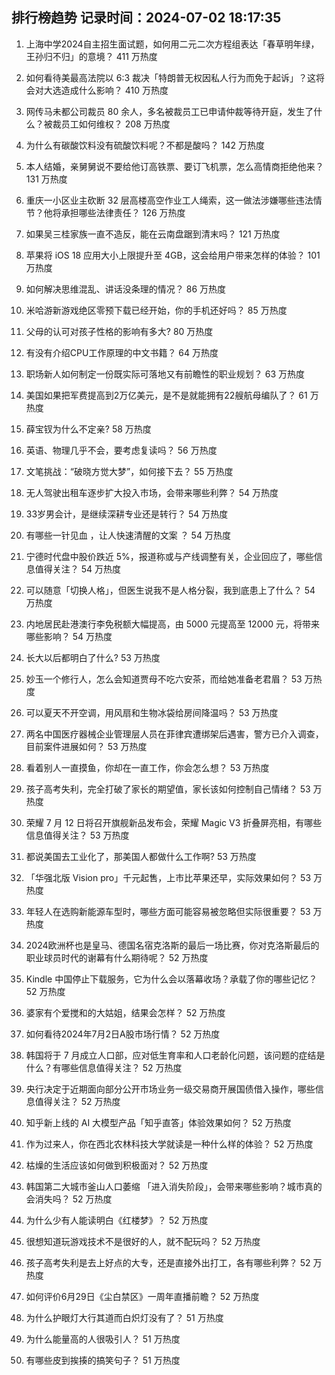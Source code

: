 
## 排行榜趋势 记录时间：2024-07-02 18:17:35
  
  1. 上海中学2024自主招生面试题，如何用二元二次方程组表达「春草明年绿，王孙归不归」的意境？ 411 万热度
    
  2. 如何看待美最高法院以 6:3 裁决「特朗普无权因私人行为而免于起诉」？这将会对大选造成什么影响？ 410 万热度
    
  3. 网传马未都公司裁员 80 余人，多名被裁员工已申请仲裁等待开庭，发生了什么？被裁员工如何维权？ 208 万热度
    
  4. 为什么有碳酸饮料没有硫酸饮料呢？不都是酸吗？ 142 万热度
    
  5. 本人结婚，亲舅舅说不要给他订高铁票、要订飞机票，怎么高情商拒绝他来？ 131 万热度
    
  6. 重庆一小区业主砍断 32 层高楼高空作业工人绳索，这一做法涉嫌哪些违法情节？他将承担哪些法律责任？ 126 万热度
    
  7. 如果吴三桂家族一直不造反，能在云南盘踞到清末吗？ 121 万热度
    
  8. 苹果将 iOS 18 应用大小上限提升至 4GB，这会给用户带来怎样的体验？ 101 万热度
    
  9. 如何解决思维混乱、讲话没条理的情况？ 86 万热度
    
  10. 米哈游新游戏绝区零预下载已经开始，你的手机还好吗？ 85 万热度
    
  11. 父母的认可对孩子性格的影响有多大? 80 万热度
    
  12. 有没有介绍CPU工作原理的中文书籍？ 64 万热度
    
  13. 职场新人如何制定一份既实际可落地又有前瞻性的职业规划？ 63 万热度
    
  14. 美国如果把军费提高到2万亿美元，是不是就能拥有22艘航母编队了？ 61 万热度
    
  15. 薛宝钗为什么不定亲? 58 万热度
    
  16. 英语、物理几乎不会，要考虑复读吗？ 56 万热度
    
  17. 文笔挑战：“破晓方觉大梦”，如何接下去？ 55 万热度
    
  18. 无人驾驶出租车逐步扩大投入市场，会带来哪些利弊？ 54 万热度
    
  19. 33岁男会计，是继续深耕专业还是转行？ 54 万热度
    
  20. 有哪些一针见血  ，让人快速清醒的文案 ？ 54 万热度
    
  21. 宁德时代盘中股价跌近 5%，报道称或与产线调整有关，企业回应了，哪些信息值得关注？ 54 万热度
    
  22. 可以随意「切换人格」，但医生说我不是人格分裂，我到底患上了什么？ 54 万热度
    
  23. 内地居民赴港澳行李免税额大幅提高，由 5000 元提高至 12000 元，将带来哪些影响？ 54 万热度
    
  24. 长大以后都明白了什么? 53 万热度
    
  25. 妙玉一个修行人，怎么会知道贾母不吃六安茶，而给她准备老君眉？ 53 万热度
    
  26. 可以夏天不开空调，用风扇和生物冰袋给房间降温吗？ 53 万热度
    
  27. 两名中国医疗器械企业管理层人员在菲律宾遭绑架后遇害，警方已介入调查，目前案件进展如何？ 53 万热度
    
  28. 看着别人一直摸鱼，你却在一直工作，你会怎么想？ 53 万热度
    
  29. 孩子高考失利，完全打破了家长的期望值，家长该如何控制自己情绪？ 53 万热度
    
  30. 荣耀 7 月 12 日将召开旗舰新品发布会，荣耀 Magic V3 折叠屏亮相，有哪些信息值得关注？ 53 万热度
    
  31. 都说美国去工业化了，那美国人都做什么工作啊? 53 万热度
    
  32. 「华强北版 Vision pro」千元起售，上市比苹果还早，实际效果如何？ 53 万热度
    
  33. 年轻人在选购新能源车型时，哪些方面可能容易被忽略但实际很重要？ 53 万热度
    
  34. 2024欧洲杯也是皇马、德国名宿克洛斯的最后一场比赛，你对克洛斯最后的职业球员时代的谢幕有什么期待呢？ 52 万热度
    
  35. Kindle 中国停止下载服务，它为什么会以落幕收场？承载了你的哪些记忆？ 52 万热度
    
  36. 婆家有个爱搅和的大姑姐，结果会怎样？ 52 万热度
    
  37. 如何看待2024年7月2日A股市场行情？ 52 万热度
    
  38. 韩国将于 7 月成立人口部，应对低生育率和人口老龄化问题，该问题的症结是什么？有哪些信息值得关注？ 52 万热度
    
  39. 央行决定于近期面向部分公开市场业务一级交易商开展国债借入操作，哪些信息值得关注？ 52 万热度
    
  40. 知乎新上线的 AI 大模型产品「知乎直答」体验效果如何？ 52 万热度
    
  41. 作为过来人，你在西北农林科技大学就读是一种什么样的体验？ 52 万热度
    
  42. 枯燥的生活应该如何做到积极面对？ 52 万热度
    
  43. 韩国第二大城市釜山人口萎缩 「进入消失阶段」，会带来哪些影响？城市真的会消失吗？ 52 万热度
    
  44. 为什么少有人能读明白《红楼梦》？ 52 万热度
    
  45. 很想知道玩游戏技术不是很好的人，就不配玩吗？ 52 万热度
    
  46. 孩子高考失利是去上好点的大专，还是直接外出打工，各有哪些利弊？ 52 万热度
    
  47. 如何评价6月29日《尘白禁区》一周年直播前瞻？ 52 万热度
    
  48. 为什么护眼灯大行其道而白炽灯没有了？ 51 万热度
    
  49. 为什么能量高的人很吸引人？ 51 万热度
    
  50. 有哪些皮到挨揍的搞笑句子？ 51 万热度
    